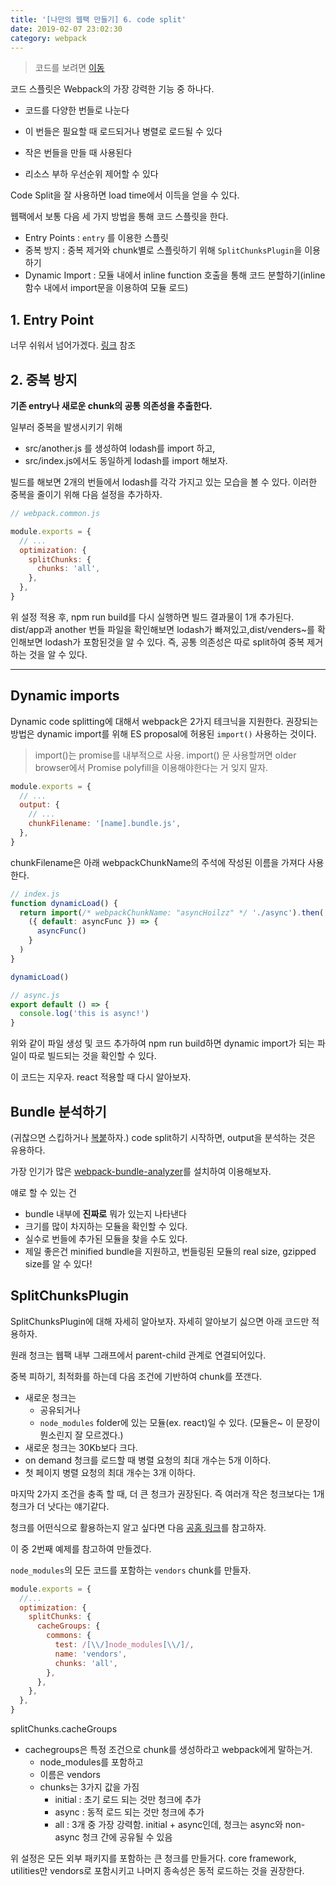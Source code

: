 ```yaml
---
title: '[나만의 웹팩 만들기] 6. code split'
date: 2019-02-07 23:02:30
category: webpack
---
```


> 코드를 보려면 [이동](https://github.com/hoilzz/create-react-packzz/tree/6-code-split)

코드 스플릿은 Webpack의 가장 강력한 기능 중 하나다.

- 코드를 다양한 번들로 나눈다
- 이 번들은 필요할 때 로드되거나 병렬로 로드될 수 있다

- 작은 번들을 만들 때 사용된다
- 리소스 부하 우선순위 제어할 수 있다

Code Split을 잘 사용하면 load time에서 이득을 얻을 수 있다.

웹팩에서 보통 다음 세 가지 방법을 통해 코드 스플릿을 한다.

- Entry Points : `entry` 를 이용한 스플릿
- 중복 방지 : 중복 제거와 chunk별로 스플릿하기 위해 `SplitChunksPlugin`을 이용하기
- Dynamic Import : 모듈 내에서 inline function 호출을 통해 코드 분할하기(inline 함수 내에서 import문을 이용하여 모듈 로드)

## 1. Entry Point

너무 쉬워서 넘어가겠다. [링크](https://webpack.js.org/guides/code-splitting/#entry-points) 참조

## 2. 중복 방지

**기존 entry나 새로운 chunk의 공통 의존성을 추출한다.**

일부러 중복을 발생시키기 위해

- src/another.js 를 생성하여 lodash를 import 하고,
- src/index.js에서도 동일하게 lodash를 import 해보자.

빌드를 해보면 2개의 번들에서 lodash를 각각 가지고 있는 모습을 볼 수 있다. 이러한 중복을 줄이기 위해 다음 설정을 추가하자.

```js
// webpack.common.js

module.exports = {
  // ...
  optimization: {
    splitChunks: {
      chunks: 'all',
    },
  },
}
```

위 설정 적용 후, npm run build를 다시 실행하면 빌드 결과물이 1개 추가된다.
dist/app과 another 번들 파일을 확인해보면 lodash가 빠져있고,dist/venders~를 확인해보면 lodash가 포함된것을 알 수 있다. 즉, 공통 의존성은 따로 split하여 중복 제거하는 것을 알 수 있다.

---

## Dynamic imports

Dynamic code splitting에 대해서 webpack은 2가지 테크닉을 지원한다.
권장되는 방법은 dynamic import를 위해 ES proposal에 허용된 `import()` 사용하는 것이다.

> import()는 promise를 내부적으로 사용. import() 문 사용할꺼면 older browser에서 Promise polyfill을 이용해야한다는 거 잊지 말자.

```js
module.exports = {
  // ...
  output: {
    // ...
    chunkFilename: '[name].bundle.js',
  },
}
```

chunkFilename은 아래 webpackChunkName의 주석에 작성된 이름을 가져다 사용한다.

```js
// index.js
function dynamicLoad() {
  return import(/* webpackChunkName: "asyncHoilzz" */ './async').then(
    ({ default: asyncFunc }) => {
      asyncFunc()
    }
  )
}

dynamicLoad()

// async.js
export default () => {
  console.log('this is async!')
}
```

위와 같이 파일 생성 및 코드 추가하여 npm run build하면 dynamic import가 되는 파일이 따로 빌드되는 것을 확인할 수 있다.

이 코드는 지우자. react 적용할 때 다시 알아보자.

## Bundle 분석하기

(귀찮으면 스킵하거나 [복붙](https://github.com/hoilzz/create-react-boilerplate-hoil/commit/446cf8593ee4b8c1a5532b1e0a8a6636748d65cc)하자.)
code split하기 시작하면, output을 분석하는 것은 유용하다.

가장 인기가 많은 [webpack-bundle-analyzer](https://github.com/webpack-contrib/webpack-bundle-analyzer)를 설치하여 이용해보자.

얘로 할 수 있는 건

- bundle 내부에 **진짜로** 뭐가 있는지 나타낸다
- 크기를 많이 차지하는 모듈을 확인할 수 있다.
- 실수로 번들에 추가된 모듈을 찾을 수도 있다.
- 제일 좋은건 minified bundle을 지원하고, 번들링된 모듈의 real size, gzipped size를 알 수 있다!

## SplitChunksPlugin

SplitChunksPlugin에 대해 자세히 알아보자. 자세히 알아보기 싫으면 아래 코드만 적용하자.

원래 청크는 웹팩 내부 그래프에서 parent-child 관계로 연결되어있다.

중복 피하기, 최적화를 하는데
다음 조건에 기반하여 chunk를 쪼갠다.

- 새로운 청크는
  - 공유되거나
  - `node_modules` folder에 있는 모듈(ex. react)일 수 있다. (모듈은~ 이 문장이 뭔소린지 잘 모르겠다.)
- 새로운 청크는 30Kb보다 크다.
- on demand 청크를 로드할 때 병렬 요청의 최대 개수는 5개 이하다.
- 첫 페이지 병렬 요청의 최대 개수는 3개 이하다.

마지막 2가지 조건을 충족 할 때, 더 큰 청크가 권장된다. 즉 여러개 작은 청크보다는 1개 청크가 더 낫다는 얘기같다.

청크를 어떤식으로 활용하는지 알고 싶다면 다음 [공홈 링크](https://webpack.js.org/plugins/split-chunks-plugin/#examples)를 참고하자.

이 중 2번째 예제를 참고하여 만들겠다.

`node_modules`의 모든 코드를 포함하는 `vendors` chunk를 만들자.

```js
module.exports = {
  //...
  optimization: {
    splitChunks: {
      cacheGroups: {
        commons: {
          test: /[\\/]node_modules[\\/]/,
          name: 'vendors',
          chunks: 'all',
        },
      },
    },
  },
}
```

splitChunks.cacheGroups

- cachegroups은 특정 조건으로 chunk를 생성하라고 webpack에게 말하는거.
  - node_modules를 포함하고
  - 이름은 vendors
  - chunks는 3가지 값을 가짐
    - initial : 초기 로드 되는 것만 청크에 추가
    - async : 동적 로드 되는 것만 청크에 추가
    - all : 3개 중 가장 강력함. initial + async인데, 청크는 async와 non-async 청크 간에 공유될 수 있음

위 설정은 모든 외부 패키지를 포함하는 큰 청크를 만들거다. core framework, utilities만 vendors로 포함시키고 나머지 종속성은 동적 로드하는 것을 권장한다.
